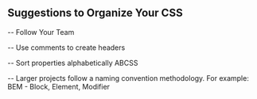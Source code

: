 ## Suggestions to Organize Your CSS

-- Follow Your Team

-- Use comments to create headers 

-- Sort properties alphabetically ABCSS

-- Larger projects follow a naming convention methodology. For example: BEM - Block, Element, Modifier
